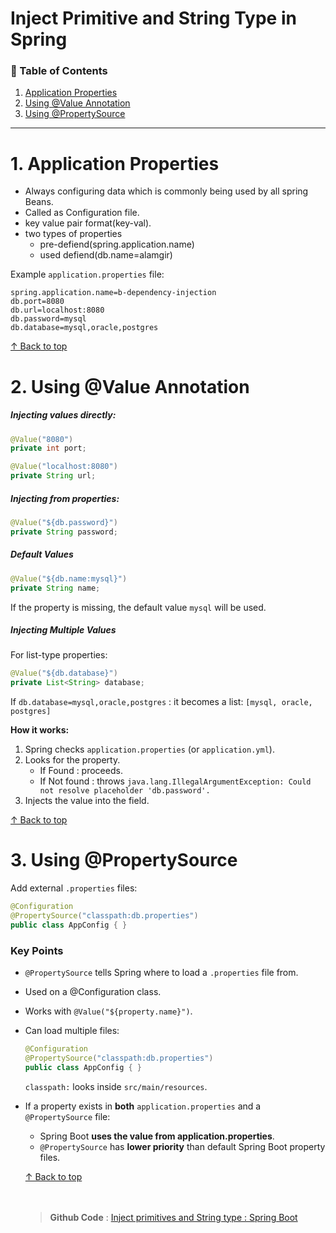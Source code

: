 
<h1 id="top">Inject Primitive and String Type in Spring</h1>

<h3>📑 Table of Contents</h3>

1. [Application Properties](#ap)
2. [Using @Value Annotation](#val)
5. [Using @PropertySource](#prop)

---

<h1 id="ap">1. Application Properties</h1>

- Always configuring data which is commonly being used by all spring Beans.
- Called as Configuration file.
- key value pair format(key-val).
- two types of properties
    - pre-defiend(spring.application.name)
    - used defiend(db.name=alamgir)

Example `application.properties` file:

```properties
spring.application.name=b-dependency-injection
db.port=8080
db.url=localhost:8080
db.password=mysql
db.database=mysql,oracle,postgres
```

[↑ Back to top](#top)
<h1 id="val"> 2. Using @Value Annotation</h1>

##### Injecting values directly:

```java
@Value("8080")
private int port;

@Value("localhost:8080")
private String url;
```

##### Injecting from properties:

```java
@Value("${db.password}")
private String password;
```

##### Default Values
```java
@Value("${db.name:mysql}")
private String name;
```
If the property is missing, the default value `mysql` will be used.

##### Injecting Multiple Values
For list-type properties:

```java
@Value("${db.database}")
private List<String> database;
```

 If `db.database=mysql,oracle,postgres` : it becomes a list: `[mysql, oracle, postgres]`


 **How it works:**

1. Spring checks `application.properties` (or `application.yml`).
2. Looks for the property.
   * If  Found : proceeds.
   * If Not found : throws `java.lang.IllegalArgumentException: Could not resolve placeholder 'db.password'.`
3. Injects the value into the field.

[↑ Back to top](#top)
<h1 id="prop"> 3. Using @PropertySource</h1>

Add external `.properties` files:

```java
@Configuration
@PropertySource("classpath:db.properties")
public class AppConfig { }
```

### Key Points

* `@PropertySource` tells Spring where to load a `.properties` file from.
- Used on  a @Configuration class.
* Works with `@Value("${property.name}")`.
* Can load multiple files:
    ```java
    @Configuration
    @PropertySource("classpath:db.properties")
    public class AppConfig { }  
    ```
    `classpath:` looks inside `src/main/resources`.
* If a property exists in **both** `application.properties` and a `@PropertySource` file:
    - Spring Boot **uses the value from application.properties**.
    - `@PropertySource` has **lower priority** than default Spring Boot property files.<br>

    [↑ Back to top](#top)<br><br><br>
    >**Github Code** : [Inject primitives and String type : Spring Boot](https://github.com/alamgir-ahosain/Learn-Spring-Boot/tree/main/b-dependency-injection/src/main/java/com/alamgir/b_dependency_injection/inject_primitives)



